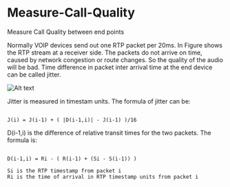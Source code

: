 # Measure-Call-Quality
Measure Call Quality between end points

Normally VOIP devices send out one RTP packet per 20ms. In Figure shows the RTP stream at a receiver side. The packets do not arrive on time, caused by network congestion or route changes. So the quality of the audio will be bad. Time difference in packet inter arrival time at the end device can be called jitter. 


![Alt text](http://www.icalleasy.com/images/jitter1.png "Jitter") 





Jitter is measured in timestam units. The formula of jitter can be:

```

J(i) = J(i-1) + ( |D(i-1,i)| - J(i-1) )/16

```

D(i-1,i) is the difference of relative transit times for the two packets. The formula is:

````

D(i-1,i) = Ri - ( R(i-1) + (Si - S(i-1)) )

Si is the RTP timestamp from packet i
Ri is the time of arrival in RTP timestamp units from packet i

````

